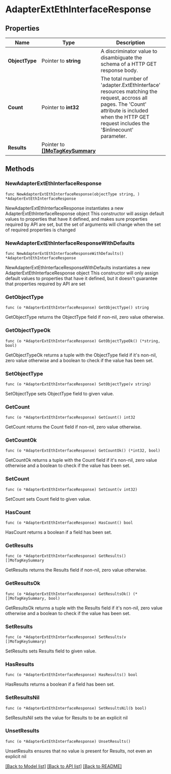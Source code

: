 # AdapterExtEthInterfaceResponse

## Properties

Name | Type | Description | Notes
------------ | ------------- | ------------- | -------------
**ObjectType** | Pointer to **string** | A discriminator value to disambiguate the schema of a HTTP GET response body. | 
**Count** | Pointer to **int32** | The total number of &#39;adapter.ExtEthInterface&#39; resources matching the request, accross all pages. The &#39;Count&#39; attribute is included when the HTTP GET request includes the &#39;$inlinecount&#39; parameter. | [optional] 
**Results** | Pointer to [**[]MoTagKeySummary**](mo.TagKeySummary.md) |  | [optional] 

## Methods

### NewAdapterExtEthInterfaceResponse

`func NewAdapterExtEthInterfaceResponse(objectType string, ) *AdapterExtEthInterfaceResponse`

NewAdapterExtEthInterfaceResponse instantiates a new AdapterExtEthInterfaceResponse object
This constructor will assign default values to properties that have it defined,
and makes sure properties required by API are set, but the set of arguments
will change when the set of required properties is changed

### NewAdapterExtEthInterfaceResponseWithDefaults

`func NewAdapterExtEthInterfaceResponseWithDefaults() *AdapterExtEthInterfaceResponse`

NewAdapterExtEthInterfaceResponseWithDefaults instantiates a new AdapterExtEthInterfaceResponse object
This constructor will only assign default values to properties that have it defined,
but it doesn't guarantee that properties required by API are set

### GetObjectType

`func (o *AdapterExtEthInterfaceResponse) GetObjectType() string`

GetObjectType returns the ObjectType field if non-nil, zero value otherwise.

### GetObjectTypeOk

`func (o *AdapterExtEthInterfaceResponse) GetObjectTypeOk() (*string, bool)`

GetObjectTypeOk returns a tuple with the ObjectType field if it's non-nil, zero value otherwise
and a boolean to check if the value has been set.

### SetObjectType

`func (o *AdapterExtEthInterfaceResponse) SetObjectType(v string)`

SetObjectType sets ObjectType field to given value.


### GetCount

`func (o *AdapterExtEthInterfaceResponse) GetCount() int32`

GetCount returns the Count field if non-nil, zero value otherwise.

### GetCountOk

`func (o *AdapterExtEthInterfaceResponse) GetCountOk() (*int32, bool)`

GetCountOk returns a tuple with the Count field if it's non-nil, zero value otherwise
and a boolean to check if the value has been set.

### SetCount

`func (o *AdapterExtEthInterfaceResponse) SetCount(v int32)`

SetCount sets Count field to given value.

### HasCount

`func (o *AdapterExtEthInterfaceResponse) HasCount() bool`

HasCount returns a boolean if a field has been set.

### GetResults

`func (o *AdapterExtEthInterfaceResponse) GetResults() []MoTagKeySummary`

GetResults returns the Results field if non-nil, zero value otherwise.

### GetResultsOk

`func (o *AdapterExtEthInterfaceResponse) GetResultsOk() (*[]MoTagKeySummary, bool)`

GetResultsOk returns a tuple with the Results field if it's non-nil, zero value otherwise
and a boolean to check if the value has been set.

### SetResults

`func (o *AdapterExtEthInterfaceResponse) SetResults(v []MoTagKeySummary)`

SetResults sets Results field to given value.

### HasResults

`func (o *AdapterExtEthInterfaceResponse) HasResults() bool`

HasResults returns a boolean if a field has been set.

### SetResultsNil

`func (o *AdapterExtEthInterfaceResponse) SetResultsNil(b bool)`

 SetResultsNil sets the value for Results to be an explicit nil

### UnsetResults
`func (o *AdapterExtEthInterfaceResponse) UnsetResults()`

UnsetResults ensures that no value is present for Results, not even an explicit nil

[[Back to Model list]](../README.md#documentation-for-models) [[Back to API list]](../README.md#documentation-for-api-endpoints) [[Back to README]](../README.md)


